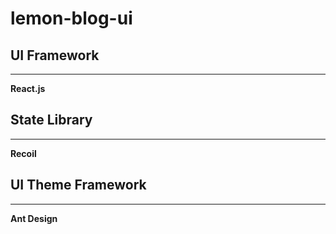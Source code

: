 # lemon-blog-ui


## UI Framework
---
**React.js**  


## State Library
---
**Recoil**


## UI Theme Framework
---
**Ant Design**